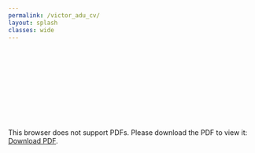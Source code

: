 ```yaml
---
permalink: /victor_adu_cv/
layout: splash
classes: wide
---
```


<object data="https://aduvictor.github.io/victor_adu_cv.pdf" type="application/pdf" width="700px" height="700px">
    <embed src="https://aduvictor.github.io/victor_adu_cv.pdf">
        <p>This browser does not support PDFs. Please download the PDF to view it: <a href="https://aduvictor.github.io/victor_adu_cv.pdf">Download PDF</a>.</p>
    </embed>
</object>
